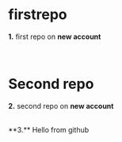 # firstrepo
**1.** first repo on **new account**

<br/>

# Second repo
**2.** second repo on **new account**

</br>
**3.** Hello from github
